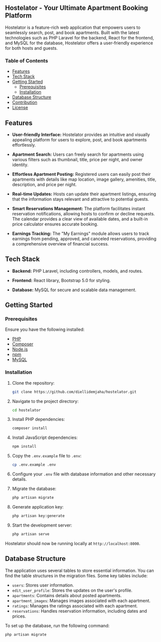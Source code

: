 ## Hostelator - Your Ultimate Apartment Booking Platform

Hostelator is a feature-rich web application that empowers users to seamlessly search, post, and book apartments. Built with the latest technologies such as PHP Laravel for the backend, React for the frontend, and MySQL for the database, Hostelator offers a user-friendly experience for both hosts and guests.

### Table of Contents
- [Features](#features)
- [Tech Stack](#tech-stack)
- [Getting Started](#getting-started)
  - [Prerequisites](#prerequisites)
  - [Installation](#installation)
- [Database Structure](#database-structure)
- [Contribution](#contribution)
- [License](#license)

## Features

- **User-friendly Interface:** Hostelator provides an intuitive and visually appealing platform for users to explore, post, and book apartments effortlessly.

- **Apartment Search:** Users can freely search for apartments using various filters such as thumbnail, title, price per night, and owner identity.

- **Effortless Apartment Posting:** Registered users can easily post their apartments with details like map location, image gallery, amenities, title, description, and price per night.

- **Real-time Updates:** Hosts can update their apartment listings, ensuring that the information stays relevant and attractive to potential guests.

- **Smart Reservations Management:** The platform facilitates instant reservation notifications, allowing hosts to confirm or decline requests. The calendar provides a clear view of available dates, and a built-in price calculator ensures accurate booking.

- **Earnings Tracking:** The "My Earnings" module allows users to track earnings from pending, approved, and canceled reservations, providing a comprehensive overview of financial success.

## Tech Stack

- **Backend:** PHP Laravel, including controllers, models, and routes.
  
- **Frontend:** React library, Bootstrap 5.0 for styling.

- **Database:** MySQL for secure and scalable data management.

## Getting Started

### Prerequisites

Ensure you have the following installed:

- [PHP](https://www.php.net/manual/en/install.php)
- [Composer](https://getcomposer.org/download/)
- [Node.js](https://nodejs.org/en/download/)
- [npm](https://www.npmjs.com/get-npm)
- [MySQL](https://dev.mysql.com/downloads/)

### Installation

1. Clone the repository:

    ```bash
    git clone https://github.com/diellidemjaha/hostelator.git
    ```

2. Navigate to the project directory:

    ```bash
    cd hostelator
    ```

3. Install PHP dependencies:

    ```bash
    composer install
    ```

4. Install JavaScript dependencies:

    ```bash
    npm install
    ```

5. Copy the `.env.example` file to `.env`:

    ```bash
    cp .env.example .env
    ```

6. Configure your `.env` file with database information and other necessary details.

7. Migrate the database:

    ```bash
    php artisan migrate
    ```

8. Generate application key:

    ```bash
    php artisan key:generate
    ```

9. Start the development server:

    ```bash
    php artisan serve
    ```

Hostelator should now be running locally at `http://localhost:8000`.

## Database Structure

The application uses several tables to store essential information. You can find the table structures in the migration files. Some key tables include:

- `users`: Stores user information.
- `edit_user_profile`: Stores the updates on the user's profile.
- `apartments`: Contains details about posted apartments.
- `apartment_images`: Manages images associated with each apartment.
- `ratings`: Manages the ratings associated with each apartment.
- `reservations`: Handles reservation information, including dates and prices.

To set up the database, run the following command:

```bash
php artisan migrate
